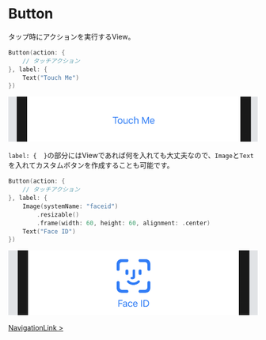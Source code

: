 # Button

タップ時にアクションを実行するView。

```Swift
Button(action: {
    // タッチアクション
}, label: {
    Text("Touch Me")
})
```

<img src="../../Resources/4-button.png">

`label: {  }`の部分にはViewであれば何を入れても大丈夫なので、`Image`と`Text`を入れてカスタムボタンを作成することも可能です。

```Swift
Button(action: {
    // タッチアクション
}, label: {
    Image(systemName: "faceid")
        .resizable()
        .frame(width: 60, height: 60, alignment: .center)
    Text("Face ID")
})
```

<img src="../../Resources/4-button2.png">

[NavigationLink >](7-NavigationLink.md)